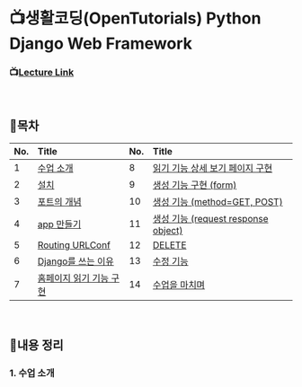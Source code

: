 # 📺생활코딩(OpenTutorials) Python Django Web Framework
### 📺[Lecture Link](https://www.youtube.com/playlist?list=PLuHgQVnccGMDLp4GH-rgQhVKqqZawlNwG)
<br/>

## 📃목차
|No.|Title|No.|Title|
|:---|:---|:---|:---|
|1|[수업 소개](#수업-소개)|8|[읽기 기능 상세 보기 페이지 구현](#읽기-기능-상세-보기-페이지-구현)|
|2|[설치](#설치)|9|[생성 기능 구현 (form)](#읽기-기능-상세-보기-페이지-구현)|
|3|[포트의 개념](#수업-소개)|10|[생성 기능 (method=GET, POST)](#읽기-기능-상세-보기-페이지-구현)|
|4|[app 만들기](#수업-소개)|11|[생성 기능 (request response object)](#읽기-기능-상세-보기-페이지-구현)|
|5|[Routing URLConf](#수업-소개)|12|[DELETE](#읽기-기능-상세-보기-페이지-구현)|
|6|[Django를 쓰는 이유](#수업-소개)|13|[수정 기능](#읽기-기능-상세-보기-페이지-구현)|
|7|[홈페이지 읽기 기능 구현](#수업-소개)|14|[수업을 마치며](#읽기-기능-상세-보기-페이지-구현)|

<br/>

## 🔖내용 정리
### 1. 수업 소개

